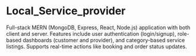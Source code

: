 # Local_Service_provider
Full-stack MERN (MongoDB, Express, React, Node.js) application with both client and server. Features include user authentication (login/signup), role-based dashboards (customer and provider), and category-based service listings. Supports real-time actions like booking and order status updates. 
